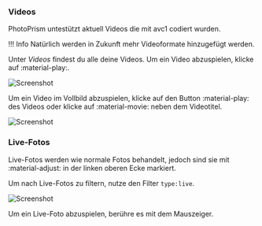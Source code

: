 ### Videos ###
PhotoPrism untestützt aktuell Videos die mit avc1 codiert wurden.

!!! Info
    Natürlich werden in Zukunft mehr Videoformate hinzugefügt werden.

Unter *Videos* findest du alle deine Videos. Um ein Video abzuspielen, klicke auf :material-play:.

![Screenshot](img/video-1.png)

Um ein Video im Vollbild abzuspielen, klicke auf den Button :material-play: des Videos oder klicke auf :material-movie: neben dem Videotitel.

![Screenshot](img/video.png)

### Live-Fotos ###
Live-Fotos werden wie normale Fotos behandelt, jedoch sind sie mit :material-adjust: in der linken oberen Ecke markiert.

Um nach Live-Fotos zu filtern, nutze den Filter `type:live`.

![Screenshot](img/live-photo.png)

Um ein Live-Foto abzuspielen, berühre es mit dem Mauszeiger.
